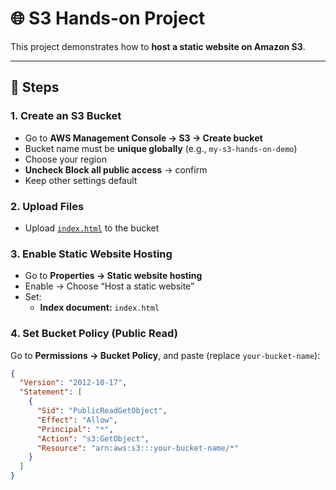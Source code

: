 # 🌐 S3 Hands-on Project

This project demonstrates how to **host a static website on Amazon S3**.

---

## 📝 Steps

### 1. Create an S3 Bucket
- Go to **AWS Management Console → S3 → Create bucket**
- Bucket name must be **unique globally** (e.g., `my-s3-hands-on-demo`)
- Choose your region
- **Uncheck Block all public access** → confirm
- Keep other settings default

### 2. Upload Files
- Upload [`index.html`](./index.html) to the bucket

### 3. Enable Static Website Hosting
- Go to **Properties → Static website hosting**
- Enable → Choose “Host a static website”
- Set:
  - **Index document:** `index.html`

### 4. Set Bucket Policy (Public Read)
Go to **Permissions → Bucket Policy**, and paste (replace `your-bucket-name`):

```json
{
  "Version": "2012-10-17",
  "Statement": [
    {
      "Sid": "PublicReadGetObject",
      "Effect": "Allow",
      "Principal": "*",
      "Action": "s3:GetObject",
      "Resource": "arn:aws:s3:::your-bucket-name/*"
    }
  ]
}
